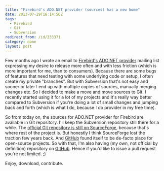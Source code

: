 ```yaml
---
title: "Firebird's ADO.NET provider (sources) has a new home"
date: 2013-07-29T16:14:56Z
tags:
  - Firebird
  - Git
  - Subversion
redirect_from: /id/233371
category: none
layout: post
---
```

Few months ago I wrote an email to [Firebird's ADO.NET provider][1] mailing list expressing my desire to release more often and with less friction (which is more important for me, than to consumers). Because there are some bugs of features that need testing with some underlying code or setup, I often create my private "branches". But with Subversion that's not easy and sooner or later I end up with multiple copies of sources, manually merging changes etc. So I decided to make a move and move sources to Git. I recently started using it for a lot of my projects and it's really way better compared to Subversion if you're doing a lot of small changes and jumping back and forth (which is what I do, because I do provider in my free time).

<!-- excerpt -->

So from today on, the sources for ADO.NET provider for Firebird are available in Git repository. I'll keep the Subversion repository still there for a while. The [official Git repository is still on SourceForge][2], because that's where rest of the project is. But honestly I think SourceForge lost the traction few years back. And [GitHub][3] found itself to be de-facto place for open-source projects. So with that, I'm also having (my own, not official by definition) repository on [GitHub][4]. Hence if you'd like to issue a pull request you're not limited. ;)

Enjoy, download, contribute.

[1]: http://www.firebirdsql.org/en/net-provider/
[2]: https://sourceforge.net/p/firebird/NETProvider/ci/master/tree/
[3]: https://github.com
[4]: https://github.com/cincuranet/FirebirdSql.Data.FirebirdClient